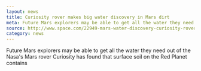 ```yaml
---
layout: news
title: Curiosity rover makes big water discovery in Mars dirt
meta: Future Mars explorers may be able to get all the water they need out
source: http://www.space.com/22949-mars-water-discovery-curiosity-rover.html
category: news
---
```


Future Mars explorers may be able to get all the water they need out of the
Nasa's Mars rover Curiosity has found that surface soil on the Red Planet contains
